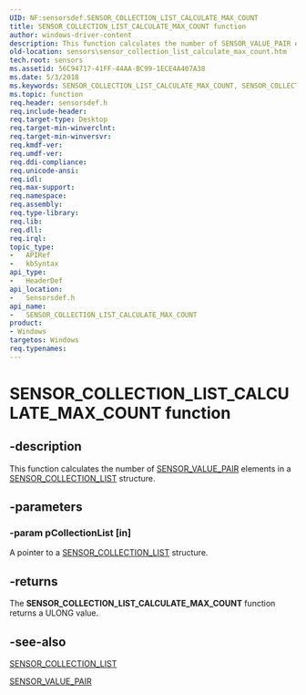 ```yaml
---
UID: NF:sensorsdef.SENSOR_COLLECTION_LIST_CALCULATE_MAX_COUNT
title: SENSOR_COLLECTION_LIST_CALCULATE_MAX_COUNT function
author: windows-driver-content
description: This function calculates the number of SENSOR_VALUE_PAIR elements in a SENSOR_COLLECTION_LIST structure.
old-location: sensors\sensor_collection_list_calculate_max_count.htm
tech.root: sensors
ms.assetid: 56C94717-41FF-44AA-BC99-1ECE4A407A38
ms.date: 5/3/2018
ms.keywords: SENSOR_COLLECTION_LIST_CALCULATE_MAX_COUNT, SENSOR_COLLECTION_LIST_CALCULATE_MAX_COUNT function [Sensor Devices], sensors.sensor_collection_list_calculate_max_count, sensorsdef/SENSOR_COLLECTION_LIST_CALCULATE_MAX_COUNT
ms.topic: function
req.header: sensorsdef.h
req.include-header: 
req.target-type: Desktop
req.target-min-winverclnt: 
req.target-min-winversvr: 
req.kmdf-ver: 
req.umdf-ver: 
req.ddi-compliance: 
req.unicode-ansi: 
req.idl: 
req.max-support: 
req.namespace: 
req.assembly: 
req.type-library: 
req.lib: 
req.dll: 
req.irql: 
topic_type:
-	APIRef
-	kbSyntax
api_type:
-	HeaderDef
api_location:
-	Sensorsdef.h
api_name:
-	SENSOR_COLLECTION_LIST_CALCULATE_MAX_COUNT
product:
- Windows
targetos: Windows
req.typenames: 
---
```


# SENSOR_COLLECTION_LIST_CALCULATE_MAX_COUNT function


## -description


This function calculates the number of <a href="https://msdn.microsoft.com/library/windows/hardware/dn946708">SENSOR_VALUE_PAIR</a> elements in a <a href="https://msdn.microsoft.com/library/windows/hardware/dn957092">SENSOR_COLLECTION_LIST</a> structure.


## -parameters




### -param pCollectionList [in]

A pointer to a <a href="https://msdn.microsoft.com/library/windows/hardware/dn957092">SENSOR_COLLECTION_LIST</a> structure.


## -returns



The <b>SENSOR_COLLECTION_LIST_CALCULATE_MAX_COUNT</b> function returns a ULONG value.




## -see-also




<a href="https://msdn.microsoft.com/library/windows/hardware/dn957092">SENSOR_COLLECTION_LIST</a>



<a href="https://msdn.microsoft.com/library/windows/hardware/dn946708">SENSOR_VALUE_PAIR</a>
 

 

